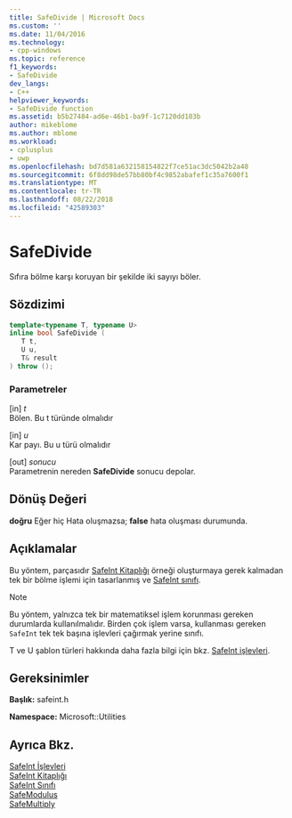 ```yaml
---
title: SafeDivide | Microsoft Docs
ms.custom: ''
ms.date: 11/04/2016
ms.technology:
- cpp-windows
ms.topic: reference
f1_keywords:
- SafeDivide
dev_langs:
- C++
helpviewer_keywords:
- SafeDivide function
ms.assetid: b5b27484-ad6e-46b1-ba9f-1c7120dd103b
author: mikeblome
ms.author: mblome
ms.workload:
- cplusplus
- uwp
ms.openlocfilehash: bd7d581a632158154822f7ce51ac3dc5042b2a48
ms.sourcegitcommit: 6f8dd98de57bb80bf4c9852abafef1c35a7600f1
ms.translationtype: MT
ms.contentlocale: tr-TR
ms.lasthandoff: 08/22/2018
ms.locfileid: "42589303"
---
```

# <a name="safedivide"></a>SafeDivide

Sıfıra bölme karşı koruyan bir şekilde iki sayıyı böler.

## <a name="syntax"></a>Sözdizimi

```cpp
template<typename T, typename U>
inline bool SafeDivide (
   T t,
   U u,
   T& result
) throw ();
```

### <a name="parameters"></a>Parametreler

[in] *t*  
Bölen. Bu t türünde olmalıdır

[in] *u*  
Kar payı. Bu u türü olmalıdır

[out] *sonucu*  
Parametrenin nereden **SafeDivide** sonucu depolar.

## <a name="return-value"></a>Dönüş Değeri

**doğru** Eğer hiç Hata oluşmazsa; **false** hata oluşması durumunda.

## <a name="remarks"></a>Açıklamalar

Bu yöntem, parçasıdır [SafeInt Kitaplığı](../windows/safeint-library.md) örneği oluşturmaya gerek kalmadan tek bir bölme işlemi için tasarlanmış ve [SafeInt sınıfı](../windows/safeint-class.md).

> [!NOTE]
> Bu yöntem, yalnızca tek bir matematiksel işlem korunması gereken durumlarda kullanılmalıdır. Birden çok işlem varsa, kullanması gereken `SafeInt` tek tek başına işlevleri çağırmak yerine sınıfı.

T ve U şablon türleri hakkında daha fazla bilgi için bkz. [SafeInt işlevleri](../windows/safeint-functions.md).

## <a name="requirements"></a>Gereksinimler

**Başlık:** safeint.h

**Namespace:** Microsoft::Utilities

## <a name="see-also"></a>Ayrıca Bkz.

[SafeInt İşlevleri](../windows/safeint-functions.md)  
[SafeInt Kitaplığı](../windows/safeint-library.md)  
[SafeInt Sınıfı](../windows/safeint-class.md)  
[SafeModulus](../windows/safemodulus.md)  
[SafeMultiply](../windows/safemultiply.md)
